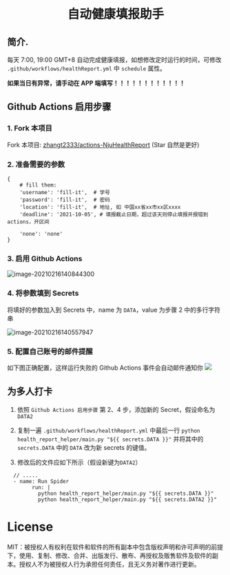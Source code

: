 <div align="center">
<h1 align="center">自动健康填报助手</h1>
</div>

## 简介.  

每天 7:00, 19:00 GMT+8 自动完成健康填报，如想修改定时运行的时间，可修改 `.github/workflows/healthReport.yml` 中 `schedule` 属性。

**如果当日有异常，请手动在 APP 端填写！！！！！！！！！！！！**

## Github Actions 启用步骤

### 1. Fork 本项目

Fork 本项目: [zhangt2333/actions-NjuHealthReport](https://github.com/zhangt2333/actions-NjuHealthReport) (Star 自然是更好)

### 2. 准备需要的参数

```
{
    # fill them:
    'username': 'fill-it',  # 学号
    'password': 'fill-it',  # 密码
    'location': 'fill-it',  # 地址, 如 中国xx省xx市xx区xxxx
    'deadline': '2021-10-05', # 填报截止日期，超过该天则停止填报并报错到 actions，开区间

    'none': 'none'
}
```

### 3. 启用 Github Actions

![image-20210216140844300](README/image-20210216140844300.png)

### 4. 将参数填到 Secrets

将填好的参数加入到 Secrets 中，name 为 `DATA`，value 为步骤 2 中的多行字符串

![image-20210216140557947](README/image-20210216140557947.png)

### 5. 配置自己账号的邮件提醒

如下图正确配置，这样运行失败的 Github Actions 事件会自动邮件通知你
![](README/img5.png)

## 为多人打卡

1. 依照 `Github Actions 启用步骤` 第 2、4 步，添加新的 Secret，假设命名为 `DATA2`  

2. 复制一遍 `.github/workflows/healthReport.yml` 中最后一行 `python health_report_helper/main.py "${{ secrets.DATA }}"` 并将其中的 `secrets.DATA` 中的 `DATA` 改为新 secrets 的键值。

3. 修改后的文件应如下所示（假设新键为`DATA2`）

```
  // .....
  - name: Run Spider
        run: |
          python health_report_helper/main.py "${{ secrets.DATA }}"
          python health_report_helper/main.py "${{ secrets.DATA2 }}"
```

# License

MIT：被授权人有权利在软件和软件的所有副本中包含版权声明和许可声明的前提下，使用、复制、修改、合并、出版发行、散布、再授权及贩售软件及软件的副本。授权人不为被授权人行为承担任何责任，且无义务对著作进行更新。
